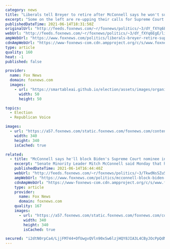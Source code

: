 ```yaml
---
category: news
title: "Liberals tell Breyer to retire after McConnell says he won't support Biden Supreme Court pick in 2024"
excerpt: "Some on the left are re-upping their calls for Supreme Court Justice Stephen Breyer to retire from the bench Monday after Senate Minority Leader Mitch McConnell said he would block a nominee from President Biden in 2024 if Republicans are in the Senate majority."
publishedDateTime: 2021-06-14T18:31:50Z
originalUrl: "http://feeds.foxnews.com/~r/foxnews/politics/~3/dY_fXYq6EgE/liberals-breyer-retire-supreme-court-mcconnell-biden-pick-2024"
webUrl: "http://feeds.foxnews.com/~r/foxnews/politics/~3/dY_fXYq6EgE/liberals-breyer-retire-supreme-court-mcconnell-biden-pick-2024"
ampWebUrl: "https://www.foxnews.com/politics/liberals-breyer-retire-supreme-court-mcconnell-biden-pick-2024.amp"
cdnAmpWebUrl: "https://www-foxnews-com.cdn.ampproject.org/c/s/www.foxnews.com/politics/liberals-breyer-retire-supreme-court-mcconnell-biden-pick-2024.amp"
type: article
quality: 160
heat: -1
published: false

provider:
  name: Fox News
  domain: foxnews.com
  images:
    - url: "https://smartableai.github.io/election/assets/images/organizations/foxnews.com-50x50.jpg"
      width: 50
      height: 50

topics:
  - Election
  - Republican Voice

images:
  - url: "https://a57.foxnews.com/static.foxnews.com/foxnews.com/content/uploads/2020/01/340/340/Screen-Shot-2020-01-15-at-11.36.03-AM.png?ve=1&tl=1"
    width: 340
    height: 340
    isCached: true

related:
  - title: "McConnell says he'll block Biden's Supreme Court nominee in 2024 if GOP controls Senate"
    excerpt: "Senate Minority Leader Mitch McConnell said Monday that he would block a Supreme Court nominee from President Biden in 2024 if Republicans are in the Senate majority – just as he did in 2016 after the death of late Justice Antonin Scalia."
    publishedDateTime: 2021-06-14T16:44:40Z
    webUrl: "http://feeds.foxnews.com/~r/foxnews/politics/~3/TkwdNsSZu5k/mcconnell-block-biden-supreme-court-nominee-2024-gop-controls-senate"
    ampWebUrl: "https://www.foxnews.com/politics/mcconnell-block-biden-supreme-court-nominee-2024-gop-controls-senate.amp"
    cdnAmpWebUrl: "https://www-foxnews-com.cdn.ampproject.org/c/s/www.foxnews.com/politics/mcconnell-block-biden-supreme-court-nominee-2024-gop-controls-senate.amp"
    type: article
    provider:
      name: Fox News
      domain: foxnews.com
    quality: 167
    images:
      - url: "https://a57.foxnews.com/static.foxnews.com/foxnews.com/content/uploads/2020/01/340/340/Screen-Shot-2020-01-15-at-11.36.03-AM.png?ve=1&tl=1"
        width: 340
        height: 340
        isCached: true

secured: "i2dtN0rpCa4/LjjFM744+OfUwgvQVln90xSw6lzjHQY8JIA3L4CByJOcPpQdMiYBWaZO/bN1/5afZ6mEl4budGWMyqHyEIvTvPGmS8eXcALsCyt/O1+GGc0favq5c8VDpbtt23oKTW1wo6NySCKl7cQzwA0A7nvQ/QhhDkg8KGJWGCuafxj4AIjt4LiyeCG2OFvaKMEAkLpW/9a1K+Wg/YmmAf20T642ZNOAAKBriDVAd/w9+EOiAExHBpd9U6Wzu3bukHlQ5ZTLSTDdCSDqcS0Nu6O3rk0PPzIrwTGt66KKkD6fMORgUCezRKC2Hj49ALfHsQMC2ECHMHgJEdyB79hNi5ZO+QS7+68Vha/pOA4=;Q9KRflqAZg1jqJrzJsnX+Q=="
---
```


